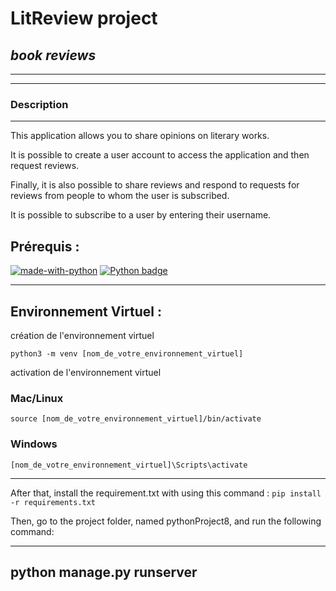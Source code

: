 # LitReview project
## __*book reviews*__
___
___
### Description
___
This application allows you to share opinions on literary works. 

It is possible to create a user account to access the application and then request reviews. 

Finally, it is also possible to share reviews and respond to requests for reviews from people to whom the user is subscribed. 

It is possible to subscribe to a user by entering their username.

## Prérequis : 
[![made-with-python](
https://img.shields.io/badge/Made%20with-Python-1f425f.svg)](
https://www.python.org/)
[![Python badge](https://img.shields.io/badge/Python->=3.9.9-blue.svg)](
https://www.python.org/)
***
## Environnement Virtuel :
création de l'environnement virtuel
```shell
python3 -m venv [nom_de_votre_environnement_virtuel] 
```
activation de l'environnement virtuel
### Mac/Linux
````shell
source [nom_de_votre_environnement_virtuel]/bin/activate
````
### Windows
````shell
[nom_de_votre_environnement_virtuel]\Scripts\activate
````

---
After that, install the requirement.txt with using this command : `pip install -r requirements.txt`

Then, go to the project folder, named pythonProject8, and run the following command: 

---
python manage.py runserver
---

